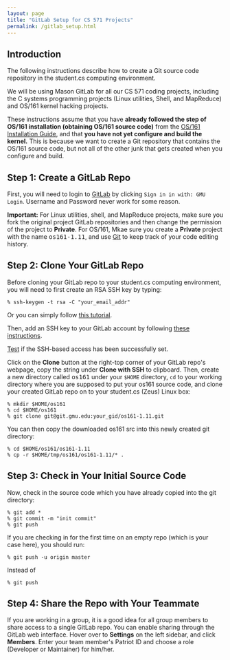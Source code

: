 ```yaml
---
layout: page
title: "GitLab Setup for CS 571 Projects"
permalink: /gitlab_setup.html
---
```


## Introduction

The following instructions describe how to create a Git source code
repository in the student.cs computing environment.

We will be using Mason GitLab for all our CS 571 coding projects,
including the C systems programming projects (Linux utilities, Shell,
and MapReduce) and OS/161 kernel hacking projects. 

These instructions assume that you have **already followed the step
of OS/161 installation (obtaining OS/161 source code)** from the 
<a href="os161_install.html">OS/161 Installation Guide</a>, and that 
**you have not yet configure and build the kernel.**
This is because we want to create a Git repository that contains
the OS/161 source code, but not all of the other junk that gets
created when you configure and build.

## Step 1: Create a GitLab Repo

First, you will need to login to <a
href="https://git.gmu.edu/users/sign_in">GitLab</a> by clicking
`Sign in in with: GMU Login`. Username and Password never work
for some reason.

**Important:**
For Linux utilities, shell, and MapReduce projects, make sure you fork
the original project GitLab repositories and then change the permission
of the project to **Private**.
For OS/161,
Mkae sure you create a **Private** project with the name
<kbd>os161-1.11</kbd>, and use <a href="https://git-scm.com/">Git</a>
to keep track of your code editing history.

## Step 2: Clone Your GitLab Repo

Before cloning your GitLab repo to your student.cs computing environment,
you will need to first create an RSA SSH key by typing:

```
% ssh-keygen -t rsa -C "your_email_addr"
```

Or you can simply follow 
<a href="https://git.gmu.edu/help/ssh/README#generating-a-new-ssh-key-pair">this tutorial</a>.

Then, add an SSH key to your GitLab account by following 
<a href="https://git.gmu.edu/help/ssh/README#adding-an-ssh-key-to-your-gitlab-account">these instructions</a>.

<a href="https://git.gmu.edu/help/ssh/README#adding-an-ssh-key-to-your-gitlab-account">Test</a> if
the SSH-based access has been successfully set. 

Click on the **Clone** button at the right-top corner of your GitLab repo's webpage,
copy the string under **Clone with SSH** to clipboard.
Then, create a new directory called <tt>os161</tt> under your `$HOME` directory, 
`cd` to your working directory where you are supposed to put your os161 source code,
and clone your created GitLab repo on to your student.cs (Zeus) Linux box:

```
% mkdir $HOME/os161 
% cd $HOME/os161 
% git clone git@git.gmu.edu:your_gid/os161-1.11.git
```

You can then copy the downloaded 
os161 src into this newly created git directory:

```
% cd $HOME/os161/os161-1.11
% cp -r $HOME/tmp/os161/os161-1.11/* .
```

## Step 3: Check in Your Initial Source Code

Now, check in the source code which you have already copied into the git directory:

```
% git add *
% git commit -m "init commit" 
% git push  
```

If you are checking in for the first time on an empty repo (which is your case here),
you should run:

```
% git push -u origin master
```

Instead of

```
% git push
```

## Step 4: Share the Repo with Your Teammate

If you are working in a group, it is a good idea for all group
members to share access to a single GitLab repo. You can enable
sharing through the GitLab web interface. Hover over to **Settings**
on the left sidebar, and click **Members**. Enter your team member's
Patriot ID and choose a role (Developer or Maintainer) for him/her.



